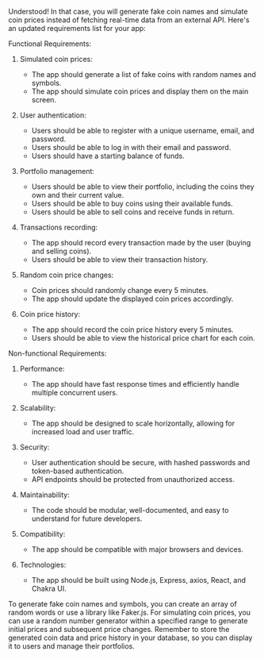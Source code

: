 Understood! In that case, you will generate fake coin names and simulate coin prices instead of fetching real-time data from an external API. Here's an updated requirements list for your app:

Functional Requirements:

1. Simulated coin prices:
   - The app should generate a list of fake coins with random names and symbols.
   - The app should simulate coin prices and display them on the main screen.

2. User authentication:
   - Users should be able to register with a unique username, email, and password.
   - Users should be able to log in with their email and password.
   - Users should have a starting balance of funds.

3. Portfolio management:
   - Users should be able to view their portfolio, including the coins they own and their current value.
   - Users should be able to buy coins using their available funds.
   - Users should be able to sell coins and receive funds in return.

4. Transactions recording:
   - The app should record every transaction made by the user (buying and selling coins).
   - Users should be able to view their transaction history.

5. Random coin price changes:
   - Coin prices should randomly change every 5 minutes.
   - The app should update the displayed coin prices accordingly.

6. Coin price history:
   - The app should record the coin price history every 5 minutes.
   - Users should be able to view the historical price chart for each coin.

Non-functional Requirements:

1. Performance:
   - The app should have fast response times and efficiently handle multiple concurrent users.

2. Scalability:
   - The app should be designed to scale horizontally, allowing for increased load and user traffic.

3. Security:
   - User authentication should be secure, with hashed passwords and token-based authentication.
   - API endpoints should be protected from unauthorized access.

4. Maintainability:
   - The code should be modular, well-documented, and easy to understand for future developers.

5. Compatibility:
   - The app should be compatible with major browsers and devices.

6. Technologies:
   - The app should be built using Node.js, Express, axios, React, and Chakra UI.

To generate fake coin names and symbols, you can create an array of random words or use a library like Faker.js. For simulating coin prices, you can use a random number generator within a specified range to generate initial prices and subsequent price changes. Remember to store the generated coin data and price history in your database, so you can display it to users and manage their portfolios.